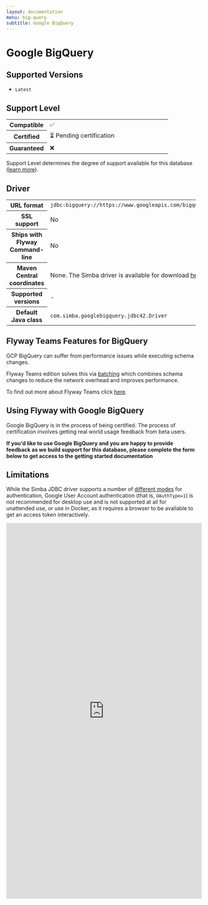 ```yaml
---
layout: documentation
menu: big-query
subtitle: Google BigQuery
---
```

# Google BigQuery

## Supported Versions

- `Latest`

## Support Level

<table class="table">
    <tr>
        <th width="25%">Compatible</th>
        <td>✅</td>
    </tr>
    <tr>
        <th width="25%">Certified</th>
        <td>⏳ Pending certification</td>
    </tr>
    <tr>
        <th width="25%">Guaranteed</th>
        <td>❌</td>
    </tr>
</table>

Support Level determines the degree of support available for this database ([learn more](/documentation/learnmore/database-support)).

## Driver

<table class="table">
<tr>
<th>URL format</th>
<td><code>jdbc:bigquery://https://www.googleapis.com/bigquery/v2:443;ProjectId=<i>project_id</i>;OAuthType=0;OAuthServiceAcctEmail=<i>service_account_name</i>;OAuthPvtKeyPath=<i>path_to_key</i>;</code></td>
</tr>
<tr>
<th>SSL support</th>
<td>No</td>
</tr>
<tr>
<th>Ships with Flyway Command-line</th>
<td>No</td>
</tr>
<tr>
<th>Maven Central coordinates</th>
<td>None. The Simba driver is available for download <a href="https://cloud.google.com/bigquery/docs/reference/odbc-jdbc-drivers" target="_blank">here</a></td>
</tr>
<tr>
<th>Supported versions</th>
<td>-</td>
</tr>
<tr>
<th>Default Java class</th>
<td><code>com.simba.googlebigquery.jdbc42.Driver</code></td>
</tr>
</table>

## Flyway Teams Features for BigQuery

GCP BigQuery can suffer from performance issues while executing schema changes. 

Flyway Teams edition solves this via [batching](/documentation/configuration/parameters/batch) which combines schema changes to reduce the network overhead and improves performance.

To find out more about Flyway Teams click [here](/try-flyway-teams-edition/?ref=big-query-batch).

## Using Flyway with Google BigQuery

Google BigQuery is in the process of being certified. The process of certification involves getting real world usage feedback from beta users. 

**If you'd like to use Google BigQuery and you are happy to provide feedback as we build support for this database, please complete the form below  to get access to the getting started documentation**

## Limitations

While the Simba JDBC driver supports a number of [different modes](https://simba.wpengine.com/products/BigQuery/doc/JDBC_InstallGuide/content/jdbc/bq/authenticating/useraccount.htm)
for authentication, Google User Account authentication (that is, `OAuthType=1`) is not recommended for desktop
use and is not supported at all for unattended use, or use in Docker, as it requires a browser to be available to
get an access token interactively.

<iframe src="https://docs.google.com/forms/d/e/1FAIpQLSeeB1dMrvGApG-UWmRSMQjW0MkZe9dlurI3zy8bbvk6O61Q2Q/viewform?embedded=true" width="520" height="1000" frameborder="0" marginheight="0" marginwidth="0">Loading…</iframe>

